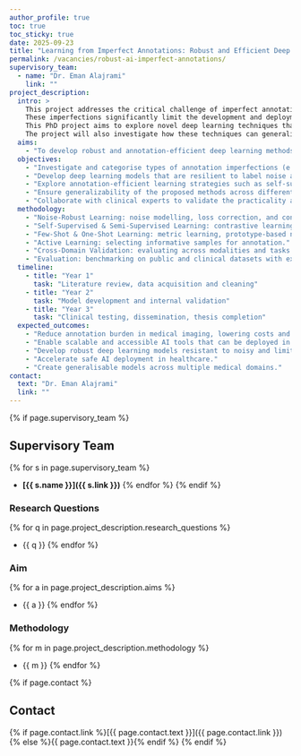 ```yaml
---
author_profile: true
toc: true
toc_sticky: true
date: 2025-09-23
title: "Learning from Imperfect Annotations: Robust and Efficient Deep Learning for Medical Imaging Analysis"
permalink: /vacancies/robust-ai-imperfect-annotations/
supervisory_team:
  - name: "Dr. Eman Alajrami"
    link: ""
project_description:
  intro: >
    This project addresses the critical challenge of imperfect annotations in medical imaging datasets, including scarce labels, weak supervision, and noisy or incorrect annotations. 
    These imperfections significantly limit the development and deployment of robust and generalisable AI models in clinical practice. 
    This PhD project aims to explore novel deep learning techniques that can learn effectively under these imperfect annotation conditions, reducing the dependency on exhaustive expert labelling and improving model trustworthiness. 
    The project will also investigate how these techniques can generalise across different medical imaging modalities and clinical tasks, ensuring broader applicability and real-world impact.
  aims:
    - "To develop robust and annotation-efficient deep learning methods that can handle scarce, weak, and noisy labels in medical imaging datasets and generalise across diverse imaging domains."
  objectives:
    - "Investigate and categorise types of annotation imperfections (e.g., label noise, sparsity, uncertainty) common in medical imaging."
    - "Develop deep learning models that are resilient to label noise and capable of learning from unreliable or conflicting annotations."
    - "Explore annotation-efficient learning strategies such as self-supervised learning, one/few-shot learning, and active learning."
    - "Ensure generalizability of the proposed methods across different medical imaging modalities (e.g., radiology, pathology, dermatology) and tasks (e.g., classification, segmentation, detection)."
    - "Collaborate with clinical experts to validate the practicality and reliability of the developed solutions."
  methodology:
    - "Noise-Robust Learning: noise modelling, loss correction, and confident learning."
    - "Self-Supervised & Semi-Supervised Learning: contrastive learning, pretext tasks."
    - "Few-Shot & One-Shot Learning: metric learning, prototype-based networks."
    - "Active Learning: selecting informative samples for annotation."
    - "Cross-Domain Validation: evaluating across modalities and tasks."
    - "Evaluation: benchmarking on public and clinical datasets with expert validation."
  timeline:
    - title: "Year 1"
      task: "Literature review, data acquisition and cleaning"
    - title: "Year 2"
      task: "Model development and internal validation"
    - title: "Year 3"
      task: "Clinical testing, dissemination, thesis completion"
  expected_outcomes:
    - "Reduce annotation burden in medical imaging, lowering costs and time for dataset creation."
    - "Enable scalable and accessible AI tools that can be deployed in real-world clinical settings."
    - "Develop robust deep learning models resistant to noisy and limited data."
    - "Accelerate safe AI deployment in healthcare."
    - "Create generalisable models across multiple medical domains."
contact:
  text: "Dr. Eman Alajrami"
  link: ""
---
```




{% if page.supervisory_team %}
## Supervisory Team
{% for s in page.supervisory_team %}
- **[{{ s.name }}]({{ s.link }})**
{% endfor %}
{% endif %}

<!-- {% if page.project_description %}
## Background
{{ page.project_description.background }} -->

### Research Questions
{% for q in page.project_description.research_questions %}
- {{ q }}
{% endfor %}

### Aim
{% for a in page.project_description.aims %}
- {{ a }}
{% endfor %}

<!-- ### Objectives
{% for obj in page.project_description.objectives %}
- **{{ obj.title }}**
  {% for step in obj.steps %}
  - {{ step }}
  {% endfor %}
{% endfor %} -->

### Methodology
{% for m in page.project_description.methodology %}
- {{ m }}
{% endfor %}

<!-- ## Clinical Partners
{% for c in page.project_description.clinical_partners %}
- {{ c }}
{% endfor %}
{% endif %} -->


{% if page.contact %}
## Contact
{% if page.contact.link %}[{{ page.contact.text }}]({{ page.contact.link }}){% else %}{{ page.contact.text }}{% endif %}
{% endif %}

